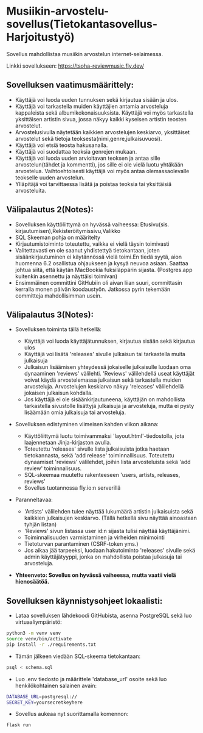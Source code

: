 # Musiikin-arvostelu-sovellus(Tietokantasovellus-Harjoitustyö)

Sovellus mahdollistaa musiikin arvostelun internet-selaimessa.

Linkki sovellukseen: https://tsoha-reviewmusic.fly.dev/

## Sovelluksen vaatimusmäärittely:
* Käyttäjä voi luoda uuden tunnuksen sekä kirjautua sisään ja ulos.
* Käyttäjä voi tarkastella muiden käyttäjien antamia arvosteluja kappaleista sekä albumikokonaisuuksista. Käyttäjä voi myös tarkastella yksittäisen artistin sivua, jossa näkyy kaikki kyseisen artistin teosten arvostelut.
* Arvostelusivulla näytetään kaikkien arvostelujen keskiarvo, yksittäiset arvostelut sekä tietoja teoksesta(nimi,genre,julkaisuvuosi).
* Käyttäjä voi etsiä teosta hakusanalla.
* Käyttäjä voi suodattaa teoksia genrejen mukaan.
* Käyttäjä voi luoda uuden arvioitavan teoksen ja antaa sille arvostelun(tähdet ja kommentti), jos sille ei ole vielä luotu yhtäkään arvostelua. Vaihtoehtoisesti käyttäjä voi myös antaa olemassaolevalle teokselle uuden arvostelun.
* Ylläpitäjä voi tarvittaessa lisätä ja poistaa teoksia tai yksittäisiä arvosteluita.


## Välipalautus 2(Notes):
* Sovelluksen käyttöliittymä on hyvässä vaiheessa: Etusivu(sis. kirjautumisen),Rekisteröitymissivu,Valikko
* SQL Skeeman pohja on määritelty
* Kirjautumistoiminto toteutettu, vaikka ei vielä täysin toimivasti
* Valitettavasti en ole saanut yhdistettyä tietokantaan, joten sisäänkirjautuminen ei käytännössä vielä toimi.En tiedä syytä, aion huomenna 6.2 osallistua ohjaukseen ja kysyä neuvoa asiaan. Saattaa johtua siitä, että käytän MacBookia fuksiläppärin sijasta. (Postgres.app kuitenkin asennettu ja näyttäisi toimivan)
* Ensimmäinen committini GitHubiin oli aivan liian suuri, committasin kerralla monen päivän koodaustyön. Jatkossa pyrin tekemään committeja mahdollisimman usein.

## Välipalautus 3(Notes):

* Sovelluksen toiminta tällä hetkellä:
  - Käyttäjä voi luoda käyttäjätunnuksen, kirjautua sisään sekä kirjautua ulos
  - Käyttäjä voi lisätä 'releases' sivulle julkaisun tai tarkastella muita julkaisuja
  - Julkaisun lisäämisen yhteydessä jokaiselle julkaisulle luodaan oma dynaaminen 'reviews' välilehti. 'Reviews' välilehdellä useat käyttäjät voivat käydä arvostelemassa julkaisun sekä tarkastella muiden arvosteluja. Arvostelujen keskiarvo näkyy 'releases' välilehdellä jokaisen julkaisun kohdalla.
  - Jos käyttäjä ei ole sisäänkirjautuneena, käyttäjän on mahdollista tarkastella sivustolle lisättyjä julkaisuja ja arvosteluja, mutta ei pysty lisäämään omia julkaisuja tai arvosteluja.
  
* Sovelluksen edistyminen viimeisen kahden viikon aikana:
  - Käyttöliittymä luotu toimivammaksi 'layout.html'-tiedostolla, jota laajennetaan Jinja-kirjaston avulla.
  - Toteutettu 'releases' sivulle lista julkaisuista jotka haetaan tietokannasta, sekä 'add release' toiminnallisuus. Toteutettu dynaamiset 'reviews' välilehdet, joihin lista arvosteluista sekä 'add review' toiminnalisuus.
  - SQL-skeemaa muutettu rakenteeseen 'users, artists, releases, reviews'
  - Sovellus tuotannossa fly.io:n serverillä

* Paranneltavaa:
  - 'Artists' välilehden tulee näyttää lukumäärä artistin julkaisuista sekä kaikkien julkaisujen keskiarvo. (Tällä hetkellä sivu näyttää ainoastaan tyhjän listan)
  - 'Reviews' sivun listassa user id:n sijasta tulisi näyttää käyttäjänimi.
  - Toiminnalisuuden varmistaminen ja virheiden minimointi
  - Tietoturvan parantaminen (CSRF-token yms.)
  - Jos aikaa jää tarpeeksi, luodaan hakutoiminto 'releases' sivulle sekä admin käyttäjätyyppi, jonka on mahdollista poistaa julkasuja tai arvosteluja.
 
* __Yhteenveto: Sovellus on hyvässä vaiheessa, mutta vaatii vielä hienosäätöä.__

## Sovelluksen käynnistysohjeet lokaalisti:

- Lataa sovelluksen lähdekoodi GitHubista, asenna PostgreSQL sekä luo virtuaaliympäristö:

```bash
python3 -m venv venv
source venv/bin/activate
pip install -r ./requirements.txt
```

- Tämän jälkeen viedään SQL-skeema tietokantaan:

```bash
psql < schema.sql
```

- Luo .env tiedosto ja määrittele 'database_url' osoite sekä luo henkilökohtainen salainen avain:

```bash
DATABASE_URL=postgresql://
SECRET_KEY=yoursecretkeyhere
```

- Sovellus aukeaa nyt suorittamalla komennon:

```bash
flask run
```
